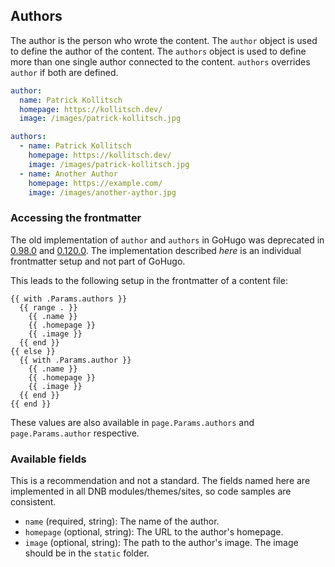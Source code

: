 ## Authors

The author is the person who wrote the content. The `author` object is used to define the author of the content. The `authors` object is used to define more than one single author connected to the content. `authors` overrides `author` if both are defined.

```yaml
author:
  name: Patrick Kollitsch
  homepage: https://kollitsch.dev/
  image: /images/patrick-kollitsch.jpg

authors:
  - name: Patrick Kollitsch
    homepage: https://kollitsch.dev/
    image: /images/patrick-kollitsch.jpg
  - name: Another Author
    homepage: https://example.com/
    image: /images/another-aythor.jpg
```

### Accessing the frontmatter

The old implementation of `author` and `authors` in GoHugo was deprecated in [0.98.0](https://github.com/gohugoio/hugo/releases/tag/v0.98.0) and [0.120.0](https://github.com/gohugoio/hugo/releases/tag/v0.120.0). The implementation described *here* is an individual frontmatter setup and not part of GoHugo.

This leads to the following setup in the frontmatter of a content file:

```go-html-template
{{ with .Params.authors }}
  {{ range . }}
    {{ .name }}
    {{ .homepage }}
    {{ .image }}
  {{ end }}
{{ else }}
  {{ with .Params.author }}
    {{ .name }}
    {{ .homepage }}
    {{ .image }}
  {{ end }}
{{ end }}
```

These values are also available in `page.Params.authors` and `page.Params.author` respective.

### Available fields

This is a recommendation and not a standard. The fields named here are implemented in all DNB modules/themes/sites, so code samples are consistent.

* `name` (required, string): The name of the author.
* `homepage` (optional, string): The URL to the author's homepage.
* `image` (optional, string): The path to the author's image. The image should be in the `static` folder.
